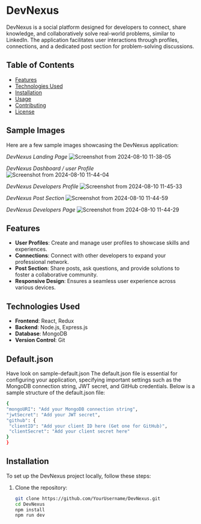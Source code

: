 # DevNexus

DevNexus is a social platform designed for developers to connect, share knowledge, and collaboratively solve real-world problems, similar to LinkedIn. The application facilitates user interactions through profiles, connections, and a dedicated post section for problem-solving discussions.

## Table of Contents

- [Features](#features)
- [Technologies Used](#technologies-used)
- [Installation](#installation)
- [Usage](#usage)
- [Contributing](#contributing)
- [License](#license)


## Sample Images

Here are a few sample images showcasing the DevNexus application:


*DevNexus Landing Page*
![Screenshot from 2024-08-10 11-38-05](https://github.com/user-attachments/assets/981088fb-66ee-4db1-b28f-9603e86ad7a8)




*DevNexus Dashboard / user Profile*
![Screenshot from 2024-08-10 11-44-04](https://github.com/user-attachments/assets/4c711ae6-d5d5-4b53-b8b1-102f6a820451)



*DevNexus Developers Profile*
![Screenshot from 2024-08-10 11-45-33](https://github.com/user-attachments/assets/57c01363-0ec1-41de-88f0-93b1a847b60d)



*DevNexus Post Section*
![Screenshot from 2024-08-10 11-44-59](https://github.com/user-attachments/assets/ac0d2971-a88a-4103-9704-ba8d4f6d8926)




*DevNexus Developers Page*
![Screenshot from 2024-08-10 11-44-29](https://github.com/user-attachments/assets/c2a2c5ed-367d-4a63-838e-1970e6977f1d)



## Features

- **User Profiles**: Create and manage user profiles to showcase skills and experiences.
- **Connections**: Connect with other developers to expand your professional network.
- **Post Section**: Share posts, ask questions, and provide solutions to foster a collaborative community.
- **Responsive Design**: Ensures a seamless user experience across various devices.

## Technologies Used

- **Frontend**: React, Redux
- **Backend**: Node.js, Express.js
- **Database**: MongoDB
- **Version Control**: Git

## Default.json
Have look on sample-default.json
The default.json file is essential for configuring your application, specifying important settings such as the MongoDB connection string, JWT secret, and GitHub credentials. Below is a sample structure of the default.json file:
   ```bash
  {
  "mongoURI": "Add your MongoDB connection string",
  "jwtSecret": "Add your JWT secret",
  "github": {
    "clientID": "Add your client ID here (Get one for GitHub)",
    "clientSecret": "Add your client secret here"
  }
}
```

## Installation

To set up the DevNexus project locally, follow these steps:

1. Clone the repository:
   ```bash
   git clone https://github.com/YourUsername/DevNexus.git
   cd DevNexus
   npm install
   npm run dev
